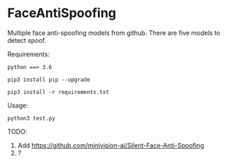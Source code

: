 # FaceAntiSpoofing
Multiple face anti-spoofing models from github.
There are five models to detect spoof.

Requirements:

`python ==> 3.6`

`pip3 install pip --upgrade`

`pip3 install -r requirements.txt`

Usage:

`python3 test.py`


TODO:
1. Add https://github.com/minivision-ai/Silent-Face-Anti-Spoofing
2. ?